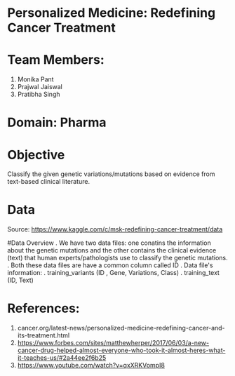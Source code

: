 # Personalized Medicine: Redefining Cancer Treatment

# Team Members:
1. Monika Pant
2. Prajwal Jaiswal
3. Pratibha Singh
  
# Domain: Pharma
  
# Objective
Classify the given genetic variations/mutations based on evidence from text-based clinical literature.

# Data
 Source: https://www.kaggle.com/c/msk-redefining-cancer-treatment/data

   #Data Overview
   . We have two data files: one conatins the information about the genetic mutations and the other contains the clinical evidence (text) that human experts/pathologists use to        classify the genetic mutations.
   . Both these data files are have a common column called ID
   . Data file's information:
           . training_variants (ID , Gene, Variations, Class)
           . training_text (ID, Text)
# References:
1. cancer.org/latest-news/personalized-medicine-redefining-cancer-and-its-treatment.html
2. https://www.forbes.com/sites/matthewherper/2017/06/03/a-new-cancer-drug-helped-almost-everyone-who-took-it-almost-heres-what-it-teaches-us/#2a44ee2f6b25
3. https://www.youtube.com/watch?v=qxXRKVompI8




